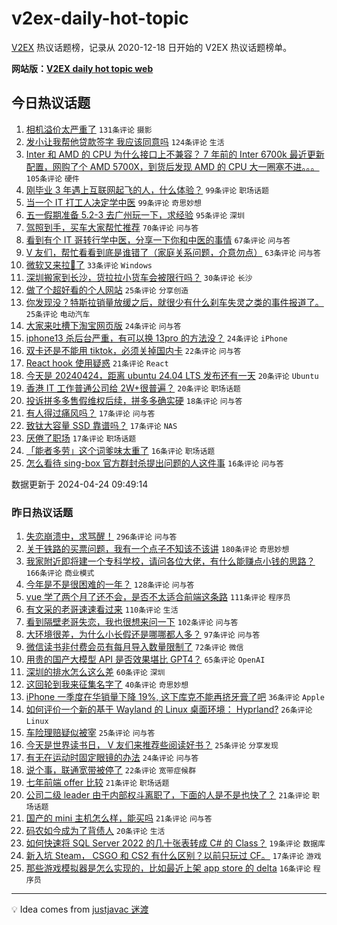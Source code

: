 # v2ex-daily-hot-topic

[V2EX](https://www.v2ex.com/) 热议话题榜，记录从 2020-12-18 日开始的 V2EX 热议话题榜单。

**网站版：[V2EX daily hot topic web](https://boojack.github.io/v2ex-daily-hot-topic-web/)**

## 今日热议话题

<!-- TODAY BEGIN -->

1. [相机溢价太严重了](https://www.v2ex.com/t/1035120) `131条评论` `摄影`
1. [发小让我帮他贷款签字 我应该同意吗](https://www.v2ex.com/t/1035269) `124条评论` `生活`
1. [Inter 和 AMD 的 CPU 为什么接口上不兼容？ 7 年前的 Inter 6700k 最近更新配置，网购了个 AMD 5700X，到货后发现 AMD 的 CPU 大一圈塞不进。。。](https://www.v2ex.com/t/1035131) `105条评论` `硬件`
1. [刚毕业 3 年遇上互联网起飞的人，什么体验？](https://www.v2ex.com/t/1035183) `99条评论` `职场话题`
1. [当一个 IT 打工人决定学中医](https://www.v2ex.com/t/1035140) `99条评论` `奇思妙想`
1. [五一假期准备 5.2-3 去广州玩一下，求经验](https://www.v2ex.com/t/1035153) `95条评论` `深圳`
1. [驾照到手，买车大家帮忙推荐](https://www.v2ex.com/t/1035245) `70条评论` `问与答`
1. [看到有个 IT 哥转行学中医，分享一下你和中医的事情](https://www.v2ex.com/t/1035169) `67条评论` `问与答`
1. [V 友们，帮忙看看到底是谁错了（家庭关系问题，介意勿点）](https://www.v2ex.com/t/1035319) `63条评论` `问与答`
1. [微软又来拉💩了](https://www.v2ex.com/t/1035116) `33条评论` `Windows`
1. [深圳搬家到长沙，货拉拉小货车会被限行吗？](https://www.v2ex.com/t/1035123) `30条评论` `长沙`
1. [做了个超好看的个人网站](https://www.v2ex.com/t/1035281) `25条评论` `分享创造`
1. [你发现没？特斯拉销量放缓之后，就很少有什么刹车失灵之类的事件报道了。](https://www.v2ex.com/t/1035186) `25条评论` `电动汽车`
1. [大家来吐槽下淘宝网页版](https://www.v2ex.com/t/1035254) `24条评论` `问与答`
1. [iphone13 杀后台严重，有可以换 13pro 的方法没？](https://www.v2ex.com/t/1035149) `24条评论` `iPhone`
1. [双卡还是不能用 tiktok，必须关掉国内卡](https://www.v2ex.com/t/1035130) `22条评论` `问与答`
1. [React hook 使用疑惑](https://www.v2ex.com/t/1035266) `21条评论` `React`
1. [今天是 20240424，距离 ubuntu 24.04 LTS 发布还有一天](https://www.v2ex.com/t/1035279) `20条评论` `Ubuntu`
1. [香港 IT 工作普通公司给 2W+很普遍？](https://www.v2ex.com/t/1035172) `20条评论` `职场话题`
1. [投诉拼多多售假维权后续，拼多多确实硬](https://www.v2ex.com/t/1035236) `18条评论` `问与答`
1. [有人得过痛风吗？](https://www.v2ex.com/t/1035258) `17条评论` `问与答`
1. [致钛大容量 SSD 靠谱吗？](https://www.v2ex.com/t/1035238) `17条评论` `NAS`
1. [厌倦了职场](https://www.v2ex.com/t/1035229) `17条评论` `职场话题`
1. [「能者多劳」这个词爹味太重了](https://www.v2ex.com/t/1035255) `16条评论` `职场话题`
1. [怎么看待 sing-box 官方群封杀提出问题的人这件事](https://www.v2ex.com/t/1035150) `16条评论` `问与答`

数据更新于 2024-04-24 09:49:14

<!-- TODAY END -->

### 昨日热议话题

<!-- YESTERDAY BEGIN -->

1. [失恋崩溃中，求骂醒！](https://www.v2ex.com/t/1034891) `296条评论` `问与答`
1. [关于铁路的买票问题，我有一个点子不知该不该讲](https://www.v2ex.com/t/1034821) `180条评论` `奇思妙想`
1. [我家附近即将建一个专科学校，请问各位大佬，有什么能赚点小钱的思路？](https://www.v2ex.com/t/1034899) `166条评论` `商业模式`
1. [今年是不是很困难的一年？](https://www.v2ex.com/t/1034815) `128条评论` `问与答`
1. [vue 学了两个月了还不会，是否不太适合前端这条路](https://www.v2ex.com/t/1034933) `111条评论` `程序员`
1. [有文采的老哥速速看过来](https://www.v2ex.com/t/1034954) `110条评论` `生活`
1. [看到隔壁老哥失恋，我也很想来问一下](https://www.v2ex.com/t/1034985) `102条评论` `问与答`
1. [大环境很差，为什么小长假还是哪哪都人多？](https://www.v2ex.com/t/1034904) `97条评论` `问与答`
1. [微信读书非付费会员有每月导入数量限制了](https://www.v2ex.com/t/1034799) `72条评论` `微信`
1. [用贵的国产大模型 API 是否效果堪比 GPT4？](https://www.v2ex.com/t/1034834) `65条评论` `OpenAI`
1. [深圳的排水怎么这么差](https://www.v2ex.com/t/1034812) `60条评论` `深圳`
1. [这回轮到我来征集名字了](https://www.v2ex.com/t/1034996) `40条评论` `奇思妙想`
1. [iPhone 一季度在华销量下降 19%, 这下库克不能再挤牙膏了吧](https://www.v2ex.com/t/1035000) `36条评论` `Apple`
1. [如何评价一个新的基于 Wayland 的 Linux 桌面环境： Hyprland?](https://www.v2ex.com/t/1034885) `26条评论` `Linux`
1. [车险理赔疑似被宰](https://www.v2ex.com/t/1034997) `25条评论` `问与答`
1. [今天是世界读书日， V 友们来推荐些阅读好书？](https://www.v2ex.com/t/1034945) `25条评论` `分享发现`
1. [有无在运动时固定眼镜的办法](https://www.v2ex.com/t/1034805) `24条评论` `问与答`
1. [说个事，联通宽带被停了](https://www.v2ex.com/t/1035087) `22条评论` `宽带症候群`
1. [七年前端 offer 比较](https://www.v2ex.com/t/1034966) `21条评论` `职场话题`
1. [公司二级 leader 由于内部权斗离职了，下面的人是不是也快了？](https://www.v2ex.com/t/1034829) `21条评论` `职场话题`
1. [国产的 mini 主机怎么样，能买吗](https://www.v2ex.com/t/1034828) `21条评论` `问与答`
1. [码农如今成为了背债人](https://www.v2ex.com/t/1035058) `20条评论` `生活`
1. [如何快速将 SQL Server 2022 的几十张表转成 C# 的 Class？](https://www.v2ex.com/t/1034846) `19条评论` `数据库`
1. [新入坑 Steam， CSGO 和 CS2 有什么区别？以前只玩过 CF。](https://www.v2ex.com/t/1034878) `17条评论` `游戏`
1. [那些游戏模拟器是怎么实现的，比如最近上架 app store 的 delta](https://www.v2ex.com/t/1035034) `16条评论` `程序员`

<!-- YESTERDAY END -->

---

💡 Idea comes from [justjavac 迷渡](https://github.com/justjavac/)
